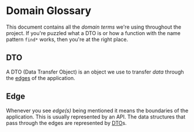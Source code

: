 # Domain Glossary

This document contains all the *domain terms* we're using throughout the project. If you're puzzled what a DTO is or how a function with the name pattern `find*` works, then you're at the right place.


## DTO

A DTO (Data Transfer Object) is an object we use to transfer *data* through the [edges](#edge) of the application.


## Edge

Whenever you see *edge(s)* being mentioned it means the boundaries of the application. This is usually represented by an API.
The data structures that pass through the edges are represented by [DTO](#dto)s.